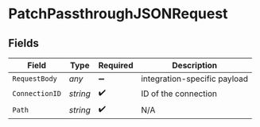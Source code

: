 # PatchPassthroughJSONRequest


## Fields

| Field                        | Type                         | Required                     | Description                  |
| ---------------------------- | ---------------------------- | ---------------------------- | ---------------------------- |
| `RequestBody`                | *any*                        | :heavy_minus_sign:           | integration-specific payload |
| `ConnectionID`               | *string*                     | :heavy_check_mark:           | ID of the connection         |
| `Path`                       | *string*                     | :heavy_check_mark:           | N/A                          |